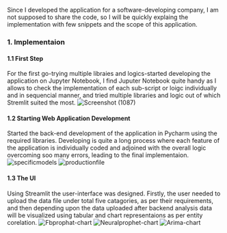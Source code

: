 Since I developed the application for a software-developing company, I am not supposed to share the code, so I will be quickly explaing the implementation with few snippets and the scope of this application.

### 1. Implementaion

#### 1.1 First Step 
For the first go-trying multiple libraies and logics-started developing the application on Jupyter Notebook, I find Juputer Notebook quite handy as I allows to check the implementation of each sub-script or loigc individually and in sequencial manner, and tried multiple libraries and logic out of which Stremlit suited the most.
![Screenshot (1087)](https://user-images.githubusercontent.com/42034100/224525715-3be73a79-d17c-498e-a99c-56c775146674.png)

#### 1.2 Starting Web Application Development 
Started the back-end development of the application in Pycharm using the required libraries. Developing is quite a long process where each feature of the application is individually coded and adjoined with the overall logic overcoming soo many errors, leading to the final implementaion.
![specificmodels](https://user-images.githubusercontent.com/42034100/224525920-11db6a2a-f55a-4747-bab9-fedb7cf0e0ca.png)
![productionfile](https://user-images.githubusercontent.com/42034100/224525925-5edc0634-db4f-497a-86d7-6c422a0ddfda.png)

#### 1.3 The UI
Using Streamlit the user-interface was designed. Firstly, the user needed to upload the data file under total five catagories, as per their requirements, and then depending upon the data uploaded after backend analysis data will be visualized using tabular and chart representaions as per entity corelation.
![Fbprophat-chart](https://user-images.githubusercontent.com/42034100/224527854-3ee3ef29-11b2-479c-8aa7-40e2dcdcdd63.jpeg)
![Neuralprophet-chart](https://user-images.githubusercontent.com/42034100/224527857-f50e602c-0c81-4a51-b5d5-b2231f4df4aa.jpeg)
![Arima-chart](https://user-images.githubusercontent.com/42034100/224527860-672b53d3-800f-474b-be46-d16977e2f91c.jpeg)
